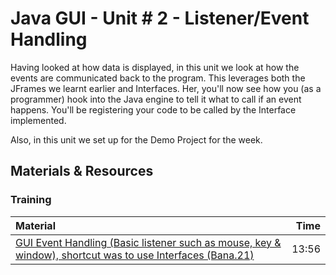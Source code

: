 # Java GUI - Unit # 2 - Listener/Event Handling

Having looked at how data is displayed, in this unit we look at how the events are communicated back to the program.  This leverages both the JFrames we learnt earlier and Interfaces.  Her, you'll now see how you (as a programmer) hook into the Java engine to tell it what to call if an event happens.  You'll be registering your code to be called by the Interface implemented.

Also, in this unit we set up for the Demo Project for the week.


## Materials & Resources

### Training
| Material | Time |
|:-------- |-----:|
|[GUI Event Handling (Basic listener such as mouse, key & window), shortcut was to use Interfaces (Bana.21)](https://www.youtube.com/watch?v=qVdRxODXBcU)|13:56|
